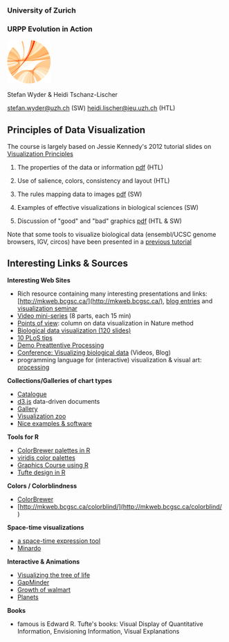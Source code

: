 ### University of Zurich
### URPP Evolution in Action
![URPP logo](Logo_URPP_kl2.png)

Stefan Wyder & Heidi Tschanz-Lischer

stefan.wyder@uzh.ch (SW)
heidi.lischer@ieu.uzh.ch (HTL)



## Principles of Data Visualization  
  
  
The course is largely based on Jessie Kennedy's 2012 tutorial slides on [Visualization Principles](http://mkweb.bcgsc.ca/vizbi/2012/)
    
  
1. The properties of the data or information [pdf](URPP_Tutorial_DataVisualization_HTL.pdf) (HTL)

2. Use of salience, colors, consistency and layout (HTL)

3. The rules mapping data to images [pdf](URPP_Tutorial_DataVisualization_SW.pdf) (SW)

4. Examples of effective visualizations in biological sciences (SW)

5. Discussion of "good" and "bad" graphics [pdf](AllFigureExamples.pdf) (HTL & SW)
  
  
Note that some tools to visualize biological data (ensembl/UCSC genome browsers, IGV, circos) have been presented in a [previous tutorial](https://github.com/milchmolch/Genomic_Visualization)


## Interesting Links & Sources

**Interesting Web Sites**  
- Rich resource containing many interesting presentations and links: [http://mkweb.bcgsc.ca/](http://mkweb.bcgsc.ca/), [blog entries](http://mkweb.bcgsc.ca/news/) and [visualization seminar](http://circos.ca/tutorials/course/) 
- [Video mini-series](http://mkweb.bcgsc.ca/essentials.of.data.visualization/) (8 parts, each 15 min)
- [Points of view](http://clearscience.info/wp/?p=546): column on data visualization in Nature method  
- [Biological data visualization (120 slides)](http://gehlenborg.com/wp-content/uploads/nils-gehlenborg_infovis-and-cancer-symposium_biovis-introduction-tutorial-part2.pdf)
- [10 PLoS tips](http://journals.plos.org/ploscompbiol/article?id=10.1371/journal.pcbi.1003833)  
- [Demo Preattentive Processing](https://www.csc.ncsu.edu/faculty/healey/PP/index.html)  
- [Conference: Visualizing biological data](https://vizbi.org/) (Videos, Blog)
- programming language for (interactive) visualization & visual art: [processing](https://processing.org/)  
  
**Collections/Galleries of chart types**  
- [Catalogue](http://www.datavizcatalogue.com/)  
- [d3.js](https://github.com/d3/d3/wiki/Gallery) data-driven documents  
- [Gallery](http://vcg.informatik.uni-rostock.de/~hs162/treeposter/poster.html#Matela2011)
- [Visualization zoo](http://cacm.acm.org/magazines/2010/6/92482-a-tour-through-the-visualization-zoo/pdf)  
- [Nice examples & software](https://public.tableau.com/s/)  
   
**Tools for R**  
- [ColorBrewer palettes in R](https://cran.r-project.org/web/packages/RColorBrewer/index.html)  
- [viridis color palettes](https://cran.r-project.org/web/packages/viridis/vignettes/intro-to-viridis.html)
- [Graphics Course using R](http://biostat.mc.vanderbilt.edu/wiki/pub/Main/StatGraphCourse/graphscourse.pdf)
- [Tufte design in R](http://motioninsocial.com/tufte/)  

**Colors / Colorblindness**  
- [ColorBrewer](http://colorbrewer2.org/)  
- [http://mkweb.bcgsc.ca/colorblind/](http://mkweb.bcgsc.ca/colorblind/ )

**Space-time visualizations**  
 - [a space-time expression tool](http://www.cs.utah.edu/~miriah/multeesum/)  
 - [Minardo](https://minardo.org/)  

**Interactive & Animations**  
- [Visualizing the tree of life](http://get.carrotsearch.com/foamtree/demo/demos/large.html)
- [GapMinder](http://graphs.gapminder.org/world/#$majorMode=chart$is;shi=t;ly=2003;lb=f;il=t;fs=11;al=30;stl=t;st=t;nsl=t;se=t$wst;tts=C$ts;sp=6;ti=2007$zpv;v=0$inc_x;mmid$)  
- [Growth of walmart](http://projects.flowingdata.com/walmart/)  
- [Planets](http://www.nytimes.com/interactive/science/space/keplers-tally-of-planets.html)  
  
**Books**  
- famous is Edward R. Tufte's books: Visual Display of Quantitative Information, Envisioning Information, Visual Explanations 
